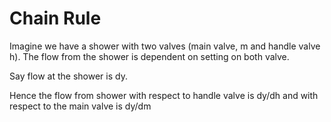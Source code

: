 # Chain Rule

Imagine we have a shower with two valves (main valve, m and handle valve h). The flow from the shower is dependent on setting on both valve.

Say flow at the shower is dy.

Hence the flow from shower with respect to handle valve is dy/dh and with respect to the main valve is dy/dm
